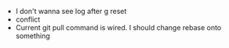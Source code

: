 - I don't wanna see log after g reset
- conflict
- Current git pull command is wired.
I should change rebase onto something
